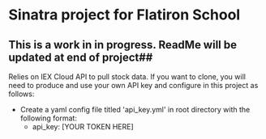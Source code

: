 # Sinatra project for Flatiron School #

## This is a work in in progress. ReadMe will be updated at end of project##

Relies on IEX Cloud API to pull stock data. If you want to clone, you will need to produce and use your own API key and configure in this project as follows:
* Create a yaml config file titled 'api_key.yml' in root directory with the following format:
  * api_key: [YOUR TOKEN HERE]
